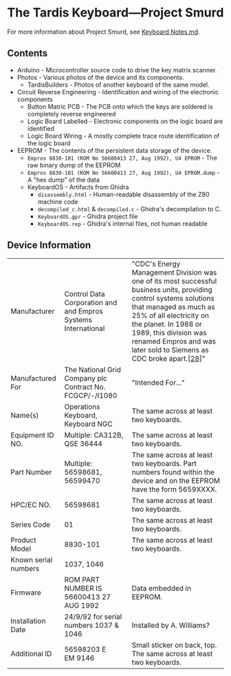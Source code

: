 # The Tardis Keyboard—Project Smurd

For more information about Project Smurd, see [Keyboard Notes.md](./Keyboard%20Notes.md).

## Contents

- Arduino - Microcontroller source code to drive the key matrix scanner.
- Photos - Various photos of the device and its components. 
  - TardisBuilders - Photos of another keyboard of the same model.
- Circuit Reverse Engineering - Identification and wiring of the electronic components
  - Button Matric PCB - The PCB onto which the keys are soldered is completely reverse engineered
  - Logic Board Labelled - Electronic components on the logic board are identified
  - Logic Board Wiring - A mostly complete trace route identification of the logic board
- EEPROM - The contents of the persistent data storage of the device.
  - `Empros 8830-101 (ROM No 56600413 27, Aug 1992), U4 EPROM` - The raw binary dump of the EEPROM
  - `Empros 8830-101 (ROM No 56600413 27, Aug 1992), U4 EPROM.dump` - A "hex dump" of the data
  - KeyboardOS - Artifacts from Ghidra
    - `disassembly.html` - Human-readable disassembly of the Z80 machine code
    - `decompiled_c.html` & `decompiled.c` - Ghidra's decompilation to C.
    - `KeyboardOS.gpr` - Ghidra project file
    - `KeyboardOS.rep` - Ghidra's internal files, not human readable

## Device Information

|                      |                                                              |                                                              |
| -------------------- | ------------------------------------------------------------ | ------------------------------------------------------------ |
| Manufacturer         | Control Data Corporation and and Empros Systems International | "CDC's Energy Management Division was one of its most successful business units, providing control systems solutions that managed as much as 25% of all electricity on the planet. In 1988 or 1989, this division was renamed Empros and was later sold to Siemens as CDC broke apart.[[28\]](https://en.wikipedia.org/wiki/Control_Data_Corporation#cite_note-29)" |
| Manufactured For     | The National Grid Company plc<br>Contract No. FCGCP/-/I1080  | "Intended For..."                                            |
| Name(s)              | Operations Keyboard, Keyboard NGC                            | The same across at least two keyboards.                      |
| Equipment ID NO.     | Multiple: CA312B, QSE 36444                                  | The same across at least two keyboards.                      |
| Part Number          | Multiple: 56598681, 56599470                                 | The same across at least two keyboards. Part numbers found within the device and on the EEPROM have the form 5659XXXX. |
| HPC/EC NO.           | 56598681                                                     | The same across at least two keyboards.                      |
| Series Code          | 01                                                           | The same across at least two keyboards.                      |
| Product Model        | 8830-101                                                     | The same across at least two keyboards.                      |
| Known serial numbers | 1037, 1046                                                   |                                                              |
| Firmware             | ROM PART NUMBER IS 56600413 27 AUG 1992                      | Data embedded in EEPROM.                                     |
| Installation Date    | 24/9/92 for serial numbers 1037 & 1046                       | Installed by A. Williams?                                    |
| Additional ID        | 56598203 E<br/>EM 9146                                       | Small sticker on back, top. The same across at least two keyboards. |

